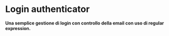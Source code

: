 # Login authenticator

**Una semplice gestione di login con controllo della email con uso di regular expression.**